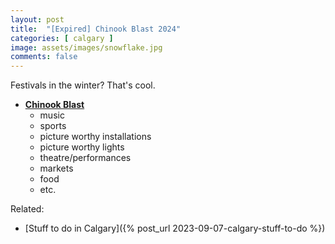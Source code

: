 ```yaml
---
layout: post
title:  "[Expired] Chinook Blast 2024"
categories: [ calgary ]
image: assets/images/snowflake.jpg
comments: false
---
```


Festivals in the winter?  That's cool.

- **[Chinook Blast](https://www.chinookblast.ca/)**
    - music
    - sports
    - picture worthy installations
    - picture worthy lights
    - theatre/performances
    - markets
    - food
    - etc.


Related:
- [Stuff to do in Calgary]({% post_url 2023-09-07-calgary-stuff-to-do %})
